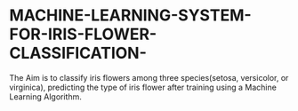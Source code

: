 # MACHINE-LEARNING-SYSTEM-FOR-IRIS-FLOWER-CLASSIFICATION-
The Aim is to classify iris flowers among three species(setosa, versicolor, or virginica), predicting the type of iris flower after training using a Machine Learning Algorithm.
